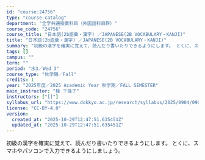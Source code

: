 ```yaml
---
id: "course:24756"
type: "course-catalog"
department: "全学共通授業科目（外国語科目群）"
course_code: "24756"
course_title: "日本語(2b語彙・漢字) ／JAPANESE(2B VOCABULARY・KANJI)"
title: "日本語(2b語彙・漢字) ／JAPANESE(2B VOCABULARY・KANJI)"
summary: "初級の漢字を確実に覚えて、読んだり書いたりできるようにします。 とくに、スマホやパソコンで入力できるようにしましょう。"
tags: []
campus: ""
term: ""
period: "水3／Wed 3"
course_type: "秋学期／Fall"
credits: 1
year: "2025年度／2025 Academic Year 秋学期／FALL SEMESTER"
main_instructor: "桂 千佳子"
instructors: ["[]"]
syllabus_url: "https://www.dokkyo.ac.jp/research/syllabus/2025/0904/0904_24756_ja_JP.html"
license: "CC-BY-4.0"
version:
  created_at: "2025-10-29T12:47:51.635451Z"
  updated_at: "2025-10-29T12:47:51.635451Z"
---
```

初級の漢字を確実に覚えて、読んだり書いたりできるようにします。 とくに、スマホやパソコンで入力できるようにしましょう。
